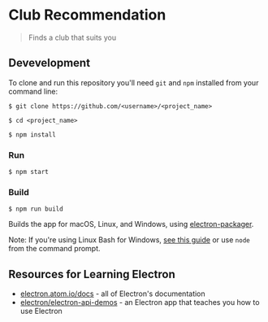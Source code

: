 # Club Recommendation

> Finds a club that suits you


## Devevelopment

To clone and run this repository you'll need `git` and `npm` installed from your command line:

```
$ git clone https://github.com/<username>/<project_name>
```


```
$ cd <project_name>
```


```
$ npm install
```

### Run

```
$ npm start
```

### Build

```
$ npm run build
```

Builds the app for macOS, Linux, and Windows, using [electron-packager](https://github.com/electron-userland/electron-packager).

Note: If you're using Linux Bash for Windows, [see this guide](https://www.howtogeek.com/261575/how-to-run-graphical-linux-desktop-applications-from-windows-10s-bash-shell/) or use `node` from the command prompt.

## Resources for Learning Electron

- [electron.atom.io/docs](http://electron.atom.io/docs) - all of Electron's documentation
- [electron/electron-api-demos](https://github.com/electron/electron-api-demos) - an Electron app that teaches you how to use Electron

